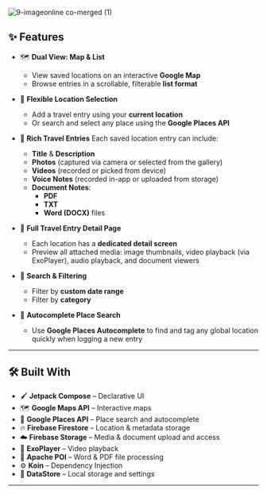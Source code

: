 ![9-imageonline co-merged (1)](https://github.com/user-attachments/assets/23c87d20-cec0-4522-847c-a1ff28e8c753)

## ✨ Features

- 🗺️ **Dual View: Map & List**
  - View saved locations on an interactive **Google Map**
  - Browse entries in a scrollable, filterable **list format**

- 🧭 **Flexible Location Selection**
  - Add a travel entry using your **current location**
  - Or search and select any place using the **Google Places API**

- 📝 **Rich Travel Entries**
  Each saved location entry can include:
  - **Title** & **Description**
  - **Photos** (captured via camera or selected from the gallery)
  - **Videos** (recorded or picked from device)
  - **Voice Notes** (recorded in-app or uploaded from storage)
  - **Document Notes**:
    - **PDF**
    - **TXT**
    - **Word (DOCX)** files

- 📂 **Full Travel Entry Detail Page**
  - Each location has a **dedicated detail screen**
  - Preview all attached media: image thumbnails, video playback (via ExoPlayer), audio playback, and document viewers

- 🎯 **Search & Filtering**
  - Filter by **custom date range**
  - Filter by **category**

- 🧭 **Autocomplete Place Search**
  - Use **Google Places Autocomplete** to find and tag any global location quickly when logging a new entry

---

## 🛠️ Built With

- 🖌️ **Jetpack Compose** – Declarative UI
- 🗺️ **Google Maps API** – Interactive maps
- 📍 **Google Places API** – Place search and autocomplete
- 🔥 **Firebase Firestore** – Location & metadata storage
- ☁️ **Firebase Storage** – Media & document upload and access
- 🎥 **ExoPlayer** – Video playback
- 📄 **Apache POI** – Word & PDF file processing
- ⚙️ **Koin** – Dependency Injection
- 💾 **DataStore** – Local storage and settings

---

